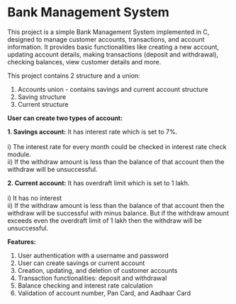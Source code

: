 # **Bank Management System**

This project is a simple Bank Management System implemented in C, designed to manage customer accounts, transactions, and account information. It provides basic functionalities like creating a new account, updating account details, making transactions (deposit and withdrawal), checking balances, view customer details and more.

This project contains 2 structure and a union:

1. Accounts union - contains savings and current account structure
2. Saving structure
3. Current structure

**User can create two types of account:**

**1. Savings account:** It has interest rate which is set to 7%.<br><br>
                      i)  The interest rate for every month could be checked in interest rate check module.<br>
                      ii) If the withdraw amount is less than the balance of that account then the withdraw will be unsuccessful.
   
**2. Current account:** It has overdraft limit which is set to 1 lakh.<br><br>
                      i)  It has no interest<br>
                      ii) If the withdraw amount is less than the balance of that account then the withdraw will be successful with minus balance. But if the withdraw amount exceeds even the overdraft limit of 1 lakh then the withdraw will be unsuccessful.

**Features:**
1. User authentication with a username and password
2. User can create savings or current account
3. Creation, updating, and deletion of customer accounts
4. Transaction functionalities: deposit and withdrawal
5. Balance checking and interest rate calculation
6. Validation of account number, Pan Card, and Aadhaar Card
